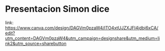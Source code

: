 # Presentacion Simon dice
link:
https://www.canva.com/design/DAGVm0pzaW4/lTO4xtUJZXJFI4jdbj6xCA/edit?utm_content=DAGVm0pzaW4&utm_campaign=designshare&utm_medium=link2&utm_source=sharebutton

